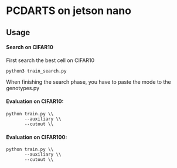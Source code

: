 # PCDARTS on jetson nano

## Usage
#### Search on CIFAR10

First search the best cell on CIFAR10
```
python3 train_search.py
```
When finishing the search phase, you have to paste the mode to the genotypes.py
#### Evaluation on CIFAR10:

```
python train.py \\
       --auxiliary \\
       --cutout \\
```
#### Evaluation on CIFAR100:

```
python train.py \\
       --auxiliary \\
       --cutout \\
```
